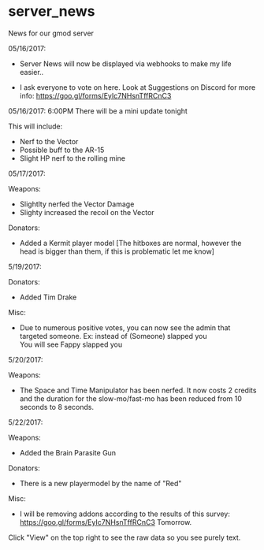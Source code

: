 # server_news
News for our gmod server

05/16/2017:
- Server News will now be displayed via webhooks to make my life easier..

- I ask everyone to vote on here. Look at Suggestions on Discord for more info: https://goo.gl/forms/EyIc7NHsnTffRCnC3

05/16/2017:
6:00PM
There will be a mini update tonight

This will include:
- Nerf to the Vector
- Possible buff to the AR-15
- Slight HP nerf to the rolling mine

05/17/2017:

Weapons:
- Slightlty nerfed the Vector Damage
- Slighty increased the recoil on the Vector

Donators:
- Added a Kermit player model [The hitboxes are normal, however the head is bigger than them, if this is problematic let me know]



5/19/2017:

Donators:
- Added Tim Drake

Misc: 

- Due to numerous positive votes, you can now see the admin that targeted someone.
Ex: instead of (Someone) slapped you  
You will see Fappy slapped you


5/20/2017:

Weapons:
- The Space and Time Manipulator has been nerfed. It now costs 2 credits and the duration for the slow-mo/fast-mo has been reduced from 10 seconds to 8 seconds.

5/22/2017:

Weapons:
- Added the Brain Parasite Gun

Donators:
- There is a new playermodel by the name of "Red"

Misc:
- I will be removing addons according to the results of this survey: https://goo.gl/forms/EyIc7NHsnTffRCnC3 Tomorrow.

Click "View" on the top right to see the raw data so you see purely text.
